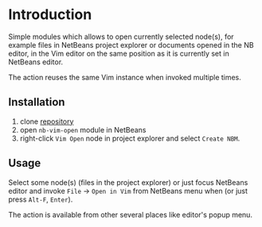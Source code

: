 Introduction
============
Simple modules which allows to open currently selected node(s), for example
files in NetBeans project explorer or documents opened in the NB editor, in the
Vim editor on the same position as it is currently set in NetBeans editor.

The action reuses the same Vim instance when invoked multiple times.

Installation
------------
1. clone [repository](http://github.com/mkrauskopf/nb-vim-open)
2. open `nb-vim-open` module in NetBeans
3. right-click `Vim Open` node in project explorer and select `Create NBM`.


Usage
-----
Select some node(s) (files in the project explorer) or just focus NetBeans
editor and invoke `File` -> `Open in Vim` from NetBeans menu when (or just press
`Alt-F`, `Enter`).

The action is available from other several places like editor's popup menu.

